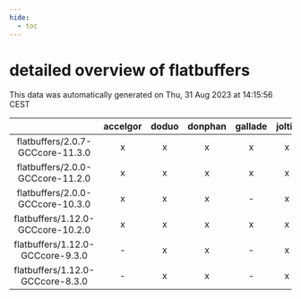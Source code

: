 ```yaml
---
hide:
  - toc
---
```


detailed overview of flatbuffers
================================


This data was automatically generated on Thu, 31 Aug 2023 at 14:15:56 CEST  

| |accelgor|doduo|donphan|gallade|joltik|skitty|swalot|victini|
| :---: | :---: | :---: | :---: | :---: | :---: | :---: | :---: | :---: |
|flatbuffers/2.0.7-GCCcore-11.3.0|x|x|x|x|x|x|x|x|
|flatbuffers/2.0.0-GCCcore-11.2.0|x|x|x|x|x|x|x|x|
|flatbuffers/2.0.0-GCCcore-10.3.0|x|x|x|-|x|x|x|x|
|flatbuffers/1.12.0-GCCcore-10.2.0|x|x|x|x|x|x|x|x|
|flatbuffers/1.12.0-GCCcore-9.3.0|-|x|x|-|x|x|x|x|
|flatbuffers/1.12.0-GCCcore-8.3.0|-|x|x|-|x|x|x|x|

